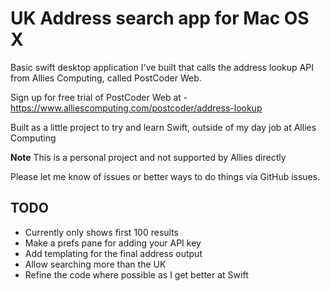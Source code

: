 # UK Address search app for Mac OS X

Basic swift desktop application I've built that calls the address lookup API from Allies Computing, called PostCoder Web.

Sign up for free trial of PostCoder Web at - https://www.alliescomputing.com/postcoder/address-lookup

Built as a little project to try and learn Swift, outside of my day job at Allies Computing 

**Note** This is a personal project and not supported by Allies directly

Please let me know of issues or better ways to do things via GitHub issues.

## TODO

 - Currently only shows first 100 results
 - Make a prefs pane for adding your API key
 - Add templating for the final address output
 - Allow searching more than the UK
 - Refine the code where possible as I get better at Swift
 

